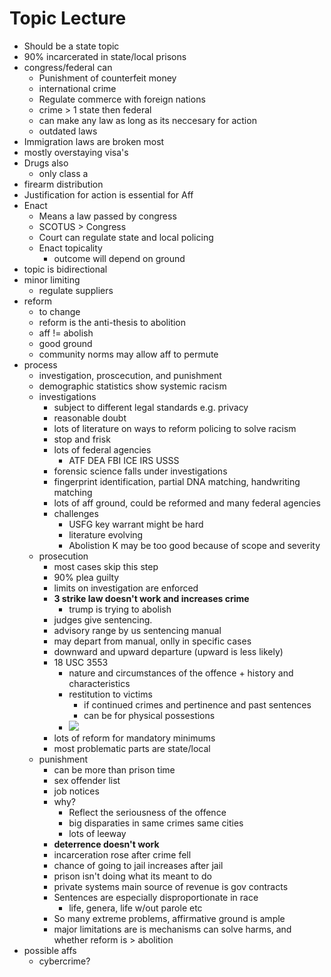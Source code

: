 # Topic Lecture

-   Should be a state topic
-   90% incarcerated in state/local prisons
-   congress/federal can
    -   Punishment of counterfeit money
    -   international crime
    -   Regulate commerce with foreign nations
    -   crime > 1 state then federal
    -   can make any law as long as its neccesary for action
    -   outdated laws
-   Immigration laws are broken most
-   mostly overstaying visa's
-   Drugs also
    -   only class a
-   firearm distribution
-   Justification for action is essential for Aff
-   Enact
    -   Means a law passed by congress
    -   SCOTUS > Congress
    -   Court can regulate state and local policing
    -   Enact topicality
        -   outcome will depend on ground
-   topic is bidirectional
-   minor limiting
    -   regulate suppliers
-   reform
    -   to change
    -   reform is the anti-thesis to abolition
    -   aff != abolish
    -   good ground
    -   community norms may allow aff to permute
-   process
    -   investigation, proscecution, and punishment
    -   demographic statistics show systemic racism
    -   investigations
        -   subject to different legal standards e.g. privacy
        -   reasonable doubt
        -   lots of literature on ways to reform policing to solve racism
        -   stop and frisk
        -   lots of federal agencies
            -   ATF DEA FBI ICE IRS USSS
        -   forensic science falls under investigations
        -   fingerprint identification, partial DNA matching, handwriting matching
        -   lots of aff ground, could be reformed and many federal agencies
        -   challenges
            -   USFG key warrant might be hard
            -   literature evolving
            -   Abolistion K may be too good because of scope and severity
    -   prosecution
        -   most cases skip this step
        -   90% plea guilty
        -   limits on investigation are enforced
        -   **3 strike law doesn't work and increases crime**
            -   trump is trying to abolish
        -   judges give sentencing.
        -   advisory range by us sentencing manual
        -   may depart from manual, onlly in specific cases
        -   downward and upward departure (upward is less likely)
        -   18 USC 3553
            -   nature and circumstances of the offence + history and characteristics
            -   restitution to victims
                -   if continued crimes and pertinence and past sentences
                -   can be for physical possestions
            -   <img src="https://doggo.ninja/hG3MzZ.png">
        -   lots of reform for mandatory minimums
        -   most problematic parts are state/local
    -   punishment
        -   can be more than prison time
        -   sex offender list
        -   job notices
        -   why?
            -   Reflect the seriousness of the offence
            -   big disparaties in same crimes same cities
            -   lots of leeway
        -   **deterrence doesn't work**
        -   incarceration rose after crime fell
        -   chance of going to jail increases after jail
        -   prison isn't doing what its meant to do
        -   private systems main source of revenue is gov contracts
        -   Sentences are especially disproportionate in race
            -   life, genera, life w/out parole etc
        -   So many extreme problems, affirmative ground is ample
        -   major limitations are is mechanisms can solve harms, and whether reform is > abolition
-   possible affs
    -   cybercrime?
